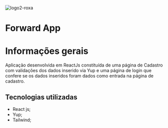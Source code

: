 ![logo2-roxa](https://user-images.githubusercontent.com/86850419/172457907-7f59ce99-f211-4084-94fb-d30aae2753df.svg)

# Forward App

# Informações gerais

Aplicação desenvolvida em ReactJs constituída de uma página de Cadastro com validações dos dados inserido via Yup e uma página de login que confere se os dados inseridos foram dados como entrada na página de cadastro.

## Tecnologias utilizadas

* React js;
* Yup;
* Tailwind;


